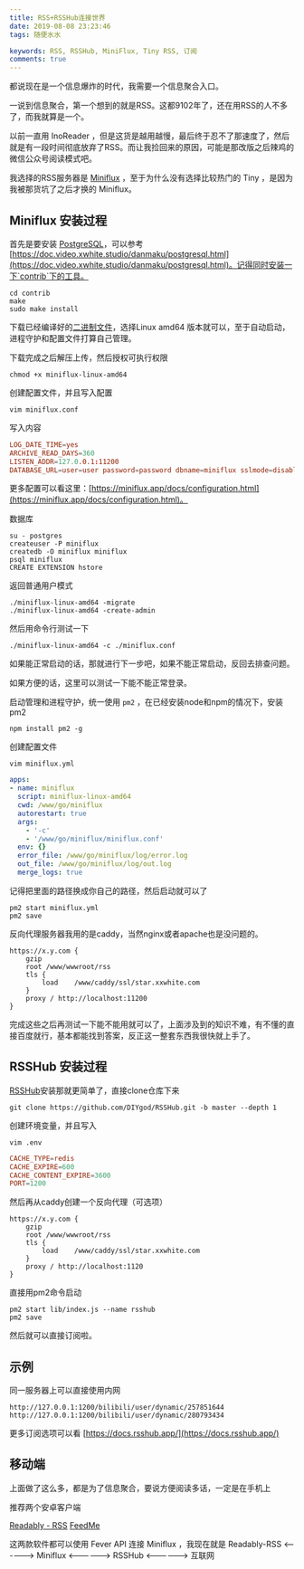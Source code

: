 ```yaml
---
title: RSS+RSSHub连接世界
date: 2019-08-08 23:23:46
tags: 随便水水

keywords: RSS, RSSHub, MiniFlux, Tiny RSS, 订阅
comments: true
---
```


都说现在是一个信息爆炸的时代，我需要一个信息聚合入口。

一说到信息聚合，第一个想到的就是RSS。这都9102年了，还在用RSS的人不多了，而我就算是一个。

<!-- more -->

以前一直用 InoReader ，但是这货是越用越慢，最后终于忍不了那速度了，然后就是有一段时间彻底放弃了RSS。而让我捡回来的原因，可能是那改版之后辣鸡的微信公众号阅读模式吧。

我选择的RSS服务器是 [Miniflux](https://miniflux.app/) ，至于为什么没有选择比较热门的 Tiny ，是因为我被那货坑了之后才换的 Miniflux。

## Miniflux 安装过程

首先是要安装 [PostgreSQL](https://www.postgresql.org/)，可以参考 [https://doc.video.xwhite.studio/danmaku/postgresql.html](https://doc.video.xwhite.studio/danmaku/postgresql.html)。记得同时安装一下`contrib`下的工具。

```
cd contrib
make
sudo make install
```

下载已经编译好的[二进制文件](https://github.com/miniflux/miniflux/releases)，选择Linux amd64 版本就可以，至于自动启动，进程守护和配置文件打算自己管理。

下载完成之后解压上传，然后授权可执行权限

```
chmod +x miniflux-linux-amd64
```

创建配置文件，并且写入配置

```
vim miniflux.conf
```

写入内容

```toml miniflux.conf
LOG_DATE_TIME=yes
ARCHIVE_READ_DAYS=360
LISTEN_ADDR=127.0.0.1:11200
DATABASE_URL=user=user password=password dbname=miniflux sslmode=disable
```

更多配置可以看这里：[https://miniflux.app/docs/configuration.html](https://miniflux.app/docs/configuration.html)。

数据库

```
su - postgres
createuser -P miniflux
createdb -O miniflux miniflux
psql miniflux
CREATE EXTENSION hstore
```

返回普通用户模式

```
./miniflux-linux-amd64 -migrate
./miniflux-linux-amd64 -create-admin
```

然后用命令行测试一下

```
./miniflux-linux-amd64 -c ./miniflux.conf
```

如果能正常启动的话，那就进行下一步吧，如果不能正常启动，反回去排查问题。

如果方便的话，这里可以测试一下能不能正常登录。

启动管理和进程守护，统一使用 `pm2` ，在已经安装node和npm的情况下，安装pm2

```
npm install pm2 -g
```

创建配置文件

```
vim miniflux.yml
```

```yaml miniflux.yml
apps:
- name: miniflux
  script: miniflux-linux-amd64
  cwd: /www/go/miniflux
  autorestart: true
  args: 
    - '-c'
    - '/www/go/miniflux/miniflux.conf'
  env: {}
  error_file: /www/go/miniflux/log/error.log
  out_file: /www/go/miniflux/log/out.log
  merge_logs: true
```

记得把里面的路径换成你自己的路径，然后启动就可以了

```
pm2 start miniflux.yml
pm2 save
```

反向代理服务器我用的是caddy，当然nginx或者apache也是没问题的。

```caddyfile rss.caddyfile
https://x.y.com {
    gzip
    root /www/wwwroot/rss
    tls {
        load    /www/caddy/ssl/star.xxwhite.com
    }
    proxy / http://localhost:11200
}
```

完成这些之后再测试一下能不能用就可以了，上面涉及到的知识不难，有不懂的直接百度就行，基本都能找到答案，反正这一整套东西我很快就上手了。


## RSSHub 安装过程

[RSSHub](https://docs.rsshub.app/)安装那就更简单了，直接clone仓库下来

```
git clone https://github.com/DIYgod/RSSHub.git -b master --depth 1
```

创建环境变量，并且写入

```
vim .env
```

```toml .env
CACHE_TYPE=redis
CACHE_EXPIRE=600
CACHE_CONTENT_EXPIRE=3600
PORT=1200
```

然后再从caddy创建一个反向代理（可选项）

```caddyfile rsshub.caddyfile
https://x.y.com {
    gzip
    root /www/wwwroot/rss
    tls {
        load    /www/caddy/ssl/star.xxwhite.com
    }
    proxy / http://localhost:1120
}
```

直接用pm2命令启动

```
pm2 start lib/index.js --name rsshub
pm2 save
```

然后就可以直接订阅啦。


## 示例

同一服务器上可以直接使用内网

```
http://127.0.0.1:1200/bilibili/user/dynamic/257851644
http://127.0.0.1:1200/bilibili/user/dynamic/280793434
```

更多订阅选项可以看 [https://docs.rsshub.app/](https://docs.rsshub.app/)


## 移动端

上面做了这么多，都是为了信息聚合，要说方便阅读多话，一定是在手机上

推荐两个安卓客户端

[Readably - RSS](https://play.google.com/store/apps/details?id=com.isaiasmatewos.readably)
[FeedMe](https://play.google.com/store/apps/details?id=com.seazon.feedme)

这两款软件都可以使用 Fever API 连接 Miniflux ，我现在就是 Readably-RSS <------> Miniflux <------> RSSHub <------> 互联网